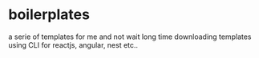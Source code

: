 # boilerplates
a serie of templates for me and not wait long time downloading templates using CLI for reactjs, angular, nest etc..
